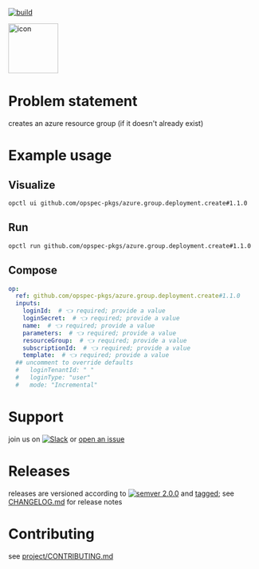 [![build](https://github.com/opspec-pkgs/azure.group.deployment.create/actions/workflows/build.yml/badge.svg)](https://github.com/opspec-pkgs/azure.group.deployment.create/actions/workflows/build.yml)


<img src="icon.svg" alt="icon" height="100px">

# Problem statement

creates an azure resource group (if it doesn't already exist)

# Example usage

## Visualize

```shell
opctl ui github.com/opspec-pkgs/azure.group.deployment.create#1.1.0
```

## Run

```
opctl run github.com/opspec-pkgs/azure.group.deployment.create#1.1.0
```

## Compose

```yaml
op:
  ref: github.com/opspec-pkgs/azure.group.deployment.create#1.1.0
  inputs:
    loginId:  # 👈 required; provide a value
    loginSecret:  # 👈 required; provide a value
    name:  # 👈 required; provide a value
    parameters:  # 👈 required; provide a value
    resourceGroup:  # 👈 required; provide a value
    subscriptionId:  # 👈 required; provide a value
    template:  # 👈 required; provide a value
  ## uncomment to override defaults
  #   loginTenantId: " "
  #   loginType: "user"
  #   mode: "Incremental"
```

# Support

join us on
[![Slack](https://img.shields.io/badge/slack-opctl-E01563.svg)](https://join.slack.com/t/opctl/shared_invite/zt-51zodvjn-Ul_UXfkhqYLWZPQTvNPp5w)
or
[open an issue](https://github.com/opspec-pkgs/azure.group.deployment.create/issues)

# Releases

releases are versioned according to
[![semver 2.0.0](https://img.shields.io/badge/semver-2.0.0-brightgreen.svg)](http://semver.org/spec/v2.0.0.html)
and [tagged](https://git-scm.com/book/en/v2/Git-Basics-Tagging); see
[CHANGELOG.md](CHANGELOG.md) for release notes

# Contributing

see
[project/CONTRIBUTING.md](https://github.com/opspec-pkgs/project/blob/main/CONTRIBUTING.md)
